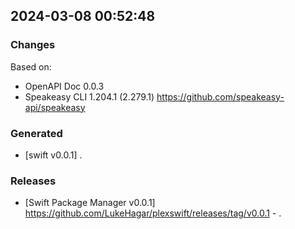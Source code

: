 

## 2024-03-08 00:52:48
### Changes
Based on:
- OpenAPI Doc 0.0.3 
- Speakeasy CLI 1.204.1 (2.279.1) https://github.com/speakeasy-api/speakeasy
### Generated
- [swift v0.0.1] .
### Releases
- [Swift Package Manager v0.0.1] https://github.com/LukeHagar/plexswift/releases/tag/v0.0.1 - .
